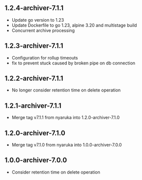 1.2.4-archiver-7.1.1
----------
 * Update go version to 1.23
 * Update Dockerfile to go 1.23, alpine 3.20 and multistage build
 * Concurrent archive processing

1.2.3-archiver-7.1.1
----------
 * Configuration for rollup timeouts
 * fix to prevent stuck caused by broken pipe on db connection

1.2.2-archiver-7.1.1
----------
 * No longer consider retention time on delete operation

1.2.1-archiver-7.1.1
----------
 * Merge tag v7.1.1 from nyaruka into 1.2.0-archiver-7.1.0

1.2.0-archiver-7.1.0
----------
 * Merge tag v7.1.0 from nyaruka into 1.0.0-archiver-7.0.0

1.0.0-archiver-7.0.0
----------
 * Consider retention time on delete operation